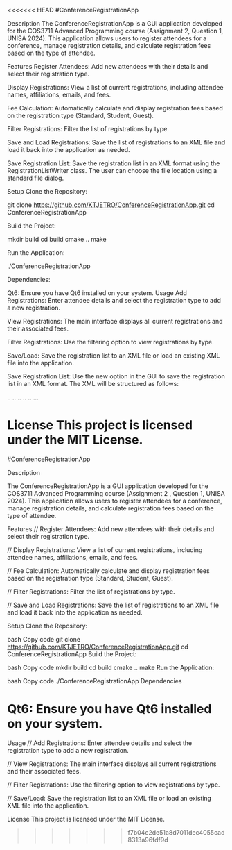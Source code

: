 <<<<<<< HEAD
#ConferenceRegistrationApp

Description
The ConferenceRegistrationApp is a GUI application developed for the COS3711 Advanced Programming course (Assignment 2, Question 1, UNISA 2024). This application allows users to register attendees for a conference, manage registration details, and calculate registration fees based on the type of attendee.

Features
Register Attendees: Add new attendees with their details and select their registration type.

Display Registrations: View a list of current registrations, including attendee names, affiliations, emails, and fees.

Fee Calculation: Automatically calculate and display registration fees based on the registration type (Standard, Student, Guest).

Filter Registrations: Filter the list of registrations by type.

Save and Load Registrations: Save the list of registrations to an XML file and load it back into the application as needed.

Save Registration List: Save the registration list in an XML format using the RegistrationListWriter class. The user can choose the file location using a standard file dialog.

Setup
Clone the Repository:

git clone https://github.com/KTJETRO/ConferenceRegistrationApp.git
cd ConferenceRegistrationApp

Build the Project:

mkdir build
cd build
cmake ..
make

Run the Application:

./ConferenceRegistrationApp

Dependencies:

Qt6: Ensure you have Qt6 installed on your system.
Usage
Add Registrations: Enter attendee details and select the registration type to add a new registration.

View Registrations: The main interface displays all current registrations and their associated fees.

Filter Registrations: Use the filtering option to view registrations by type.

Save/Load: Save the registration list to an XML file or load an existing XML file into the application.

Save Registration List: Use the new option in the GUI to save the registration list in an XML format. The XML will be structured as follows:


<registrationlist>
    <registration type="Registration">
        <attendee>
            <name>..</name>
            <affiliation>..</affiliation>
            <email>..</email>
        </attendee>
        <bookingdate>..</bookingdate>
        <registrationfee>..</registrationfee>
    </registration>
    ...
</registrationlist>


License
This project is licensed under the MIT License.
=======
#ConferenceRegistrationApp

Description

The ConferenceRegistrationApp is a GUI application developed for the COS3711 Advanced Programming course (Assignment 2 , Question 1, UNISA 2024). This application allows users to register attendees for a conference, manage registration details, and calculate registration fees based on the type of attendee.

Features
// Register Attendees: Add new attendees with their details and select their registration type.

// Display Registrations: View a list of current registrations, including attendee names, affiliations, emails, and fees.

// Fee Calculation: Automatically calculate and display registration fees based on the registration type (Standard, Student, Guest).

// Filter Registrations: Filter the list of registrations by type.

// Save and Load Registrations: Save the list of registrations to an XML file and load it back into the application as needed.

Setup
Clone the Repository:

bash
Copy code
git clone https://github.com/KTJETRO/ConferenceRegistrationApp.git
cd ConferenceRegistrationApp
Build the Project:

bash
Copy code
mkdir build
cd build
cmake ..
make
Run the Application:

bash
Copy code
./ConferenceRegistrationApp
Dependencies
# Qt6: Ensure you have Qt6 installed on your system.

Usage
// Add Registrations: Enter attendee details and select the registration type to add a new registration.

// View Registrations: The main interface displays all current registrations and their associated fees.

// Filter Registrations: Use the filtering option to view registrations by type.

// Save/Load: Save the registration list to an XML file or load an existing XML file into the application.

License
This project is licensed under the MIT License.

>>>>>>> f7b04c2de51a8d7011dec4055cad8313a96fdf9d
